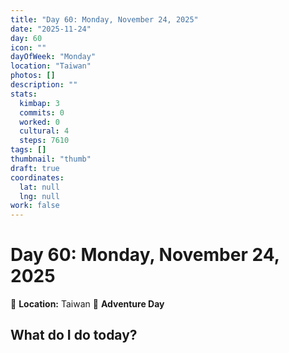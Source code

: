 ```yaml
---
title: "Day 60: Monday, November 24, 2025"
date: "2025-11-24"
day: 60
icon: ""
dayOfWeek: "Monday"
location: "Taiwan"
photos: []
description: ""
stats:
  kimbap: 3
  commits: 0
  worked: 0
  cultural: 4
  steps: 7610
tags: []
thumbnail: "thumb"
draft: true
coordinates:
  lat: null
  lng: null
work: false
---
```

# Day 60: Monday, November 24, 2025

📍 **Location:** Taiwan
🎒 **Adventure Day**

## What do I do today?


